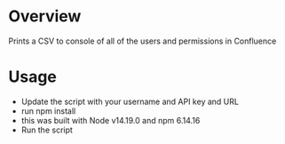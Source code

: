 # Overview

Prints a CSV to console of all of the users and permissions in Confluence

# Usage

* Update the script with your username and API key and URL
* run npm install
* this was built with Node v14.19.0 and npm 6.14.16  
* Run the script
